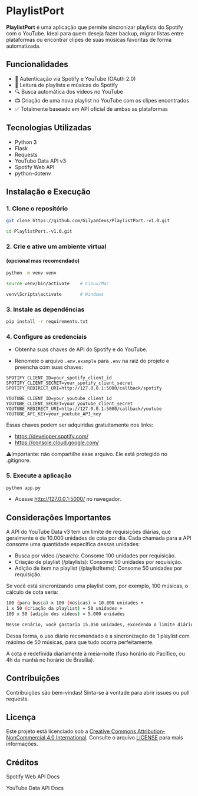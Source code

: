 # PlaylistPort

**PlaylistPort** é uma aplicação que permite sincronizar playlists do Spotify com o YouTube. Ideal para quem deseja fazer backup, migrar listas entre plataformas ou encontrar clipes de suas músicas favoritas de forma automatizada.

## Funcionalidades

- 🔐 Autenticação via Spotify e YouTube (OAuth 2.0)
- 📂 Leitura de playlists e músicas do Spotify
- 🔍 Busca automática dos vídeos no YouTube
- 📺 Criação de uma nova playlist no YouTube com os clipes encontrados
- ✅ Totalmente baseado em API oficial de ambas as plataformas

## Tecnologias Utilizadas

- Python 3
- Flask
- Requests
- YouTube Data API v3
- Spotify Web API
- python-dotenv

## Instalação e Execução

### 1. Clone o repositório

```bash
git clone https://github.com/GilyanCeos/PlaylistPort.-v1.0.git

cd PlaylistPort.-v1.0.git
```
### 2. Crie e ative um ambiente virtual 
#### (opcional mas recomendado)

```bash
python -m venv venv

source venv/bin/activate    # Linux/Mac

venv\Scripts\activate       # Windows
```
### 3. Instale as dependências

```bash
pip install -r requirements.txt
```
### 4. Configure as credenciais

- Obtenha suas chaves de API do Spotify e do YouTube.

- Renomeie o arquivo `.env.example` para `.env` na raiz do projeto e preencha com suas chaves:

```env
SPOTIFY_CLIENT_ID=your_spotify_client_id
SPOTIFY_CLIENT_SECRET=your_spotify_client_secret
SPOTIFY_REDIRECT_URI=http://127.0.0.1:5000/callback/spotify

YOUTUBE_CLIENT_ID=your_youtube_client_id
YOUTUBE_CLIENT_SECRET=your_youtube_client_secret
YOUTUBE_REDIRECT_URI=http://127.0.0.1:5000/callback/youtube
YOUTUBE_API_KEY=your_youtube_API_key
```

Essas chaves podem ser adquiridas gratuitamente nos links:

  - https://developer.spotify.com/
  - https://console.cloud.google.com/

⚠️Importante: não compartilhe esse arquivo. Ele está protegido no .gitignore.

### 5. Execute a aplicação

```bash
python app.py
```
- Acesse http://127.0.0.1:5000/ no navegador.


## Considerações Importantes

A API do YouTube Data v3 tem um limite de requisições diárias, que geralmente é de 10.000 unidades de cota por dia. Cada chamada para a API consome uma quantidade específica dessas unidades:

  - Busca por vídeo (/search): Consome 100 unidades por requisição.
  - Criação de playlist (/playlists): Consome 50 unidades por requisição.
  - Adição de item na playlist (/playlistItems): Consome 50 unidades por requisição.

Se você está sincronizando uma playlist com, por exemplo, 100 músicas, o cálculo de cota seria:

  ```bash
  100 (para busca) x 100 (músicas) = 10.000 unidades + 
  1 x 50 (criação da playlist) = 50 unidades + 
  100 x 50 (adição dos vídeos) = 5.000 unidades

Nesse cenário, você gastaria 15.050 unidades, excedendo o limite diário em uma única execução.
  ```

Dessa forma, o uso diário recomendado é a sincronização de 1 playlist com máximo de 50 músicas, para que tudo ocorra perfeitamente.

A cota é redefinida diariamente à meia-noite (fuso horário do Pacífico, ou 4h da manhã no horário de Brasília).


## Contribuições

Contribuições são bem-vindas! Sinta-se à vontade para abrir issues ou pull requests.

## Licença

Este projeto está licenciado sob a [Creative Commons Attribution-NonCommercial 4.0 International](https://creativecommons.org/licenses/by-nc/4.0/deed.pt_BR). Consulte o arquivo [LICENSE](./license.md) para mais informações.

## Créditos

Spotify Web API Docs

YouTube Data API Docs
